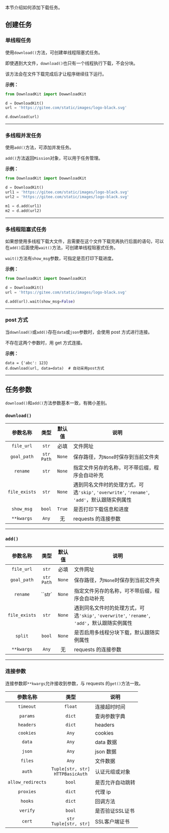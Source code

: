 本节介绍如何添加下载任务。

## 创建任务

### 单线程任务

使用`download()`方法，可创建单线程阻塞式任务。

即使遇到大文件，`download()`也只有一个线程执行下载，不会分块。

该方法会在文件下载完成后才让程序继续往下运行。

**示例：**

```python
from DownloadKit import DowwnloadKit

d = DownloadKit()
url = 'https://gitee.com/static/images/logo-black.svg'

d.download(url)
```

---

### 多线程并发任务

使用`add()`方法，可添加并发任务。

`add()`方法返回`Mission`对象，可以用于任务管理。

**示例：**

```python
from DownloadKit import DowwnloadKit

d = DownloadKit()
url1 = 'https://gitee.com/static/images/logo-black.svg'
url2 = 'https://gitee.com/static/images/logo-black.svg'

m1 = d.add(url1)
m2 = d.add(url2)
```

---

### 多线程阻塞式任务

如果想使用多线程下载大文件，且需要在这个文件下载完再执行后面的语句，可以在`add()`后面使用`wait()`方法，可创建单线程阻塞式任务。

`wait()`方法有`show_msg`参数，可指定是否打印下载进度。

**示例：**

```python
from DownloadKit import DowwnloadKit

d = DownloadKit()
url = 'https://gitee.com/static/images/logo-black.svg'

d.add(url).wait(show_msg=False)
```

---

### post 方式

当`download()`或`add()`存在`data`或`json`参数时，会使用 post 方式进行连接。

不存在这两个参数时，用 get 方式连接。

**示例：**

```pyton
data = {'abc': 123}
d.download(url, data=data)  # 自动采用post方式
```

---

## 任务参数

`download()`和`add()`方法参数基本一致，有微小差别。

### `download()`

|参数名称|类型|默认值|说明|
|:---:|:---:|:---:|---|
|`file_url`|`str`|必填|文件网址|
|`goal_path`|`str`<br>`Path`|`None`|保存路径，为`None`时保存到当前文件夹|
|`rename`|`str`|`None`|指定文件另存的名称，可不带后缀，程序会自动补充|
|`file_exists`|`str`|`None`|遇到同名文件时的处理方式，可选`'skip'`, `'overwrite'`, `'rename'`, `'add'`，默认跟随实例属性|
|`show_msg`|`bool`|`True`|是否打印下载信息和进度|
|`**kwargs`|`Any`|无|requests 的连接参数|

---

### `add()`

|参数名称|类型|默认值|说明|
|:---:|:---:|:---:|---|
|`file_url`|`str`|必填|文件网址|
|`goal_path`|`str`<br>`Path`|`None`|保存路径，为`None`时保存到当前文件夹|
|`rename`|``str`|`None`|指定文件另存的名称，可不带后缀，程序会自动补充|
|`file_exists`|`str`|`None`|遇到同名文件时的处理方式，可选`'skip'`, `'overwrite'`, `'rename'`, `'add'`，默认跟随实例属性|
|`split`|`bool`|`None`|是否启用多线程分块下载，默认跟随实例属性|
|`**kwargs`|`Any`|无|requests 的连接参数|


---

### 连接参数

连接参数即`**kwargs`允许接收到参数，与 requests 的`get()`方法一致。

|参数名称|类型|说明|
|:---:|:---:|---|
|`timeout`|`float`|连接超时时间|
|`params`|`dict`|查询参数字典|
|`headers`|`dict`|headers|
|`cookies`|`Any`|cookies|
|`data`|`Any`|data 数据|
|`json`|`Any`|json 数据|
|`files`|`Any`|文件数据|
|`auth`|`Tuple[str, str]`<br>`HTTPBasicAuth`|认证元组或对象|
|`allow_redirects`|`bool`|是否允许自动跳转|
|`proxies`|`dict`|代理 ip|
|`hooks`|`dict`|回调方法|
|`verify`|`bool`|是否验证SSL证书|
|`cert`|`str`<br>`Tuple[str, str]`|SSL客户端证书|